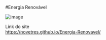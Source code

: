 #Energia Renovável

![image](https://user-images.githubusercontent.com/57427551/181574382-e35a3846-8a17-430c-adf2-2741fc5f96e0.png)

Link do site   
https://novetres.github.io/Energia-Renovavel/
